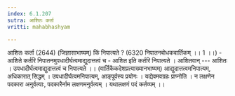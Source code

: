 ```yaml
---
index: 6.1.207
sutra: आशितः कर्ता
vritti: mahabhashyam

---
```

 आशितः कर्ता (2644) (जिज्ञासाभाष्यम्) किं निपात्यते ? (6320 निपातनबोधकवार्तिकम् ।। 1 ।।) - आशिते कर्तरि निपातनमुपधादीर्घत्वमाद्युदात्तत्वं च - आशित इति कर्तरि निपात्यते । आशितवान् --- आशितः । उपधादीर्घत्वमाद्युदात्तत्वं च निपात्यते ।। (वार्तिकैकदेशप्रत्याख्यानभाष्यम्) आद्युदात्तत्वमनिपात्यम्, अधिकारात् सिद्धम् । उपधादीर्घत्वमनिपात्यम्, आङ्पूर्वस्य प्रयोगः । यद्येवमवग्रहः प्राप्नोति । न लक्षणेन पदकारा अनुर्वत्याः, पदकारैर्नाम लक्षणमनुर्वत्यम् । यथालक्षणं पदं कर्तव्यम् ।। 